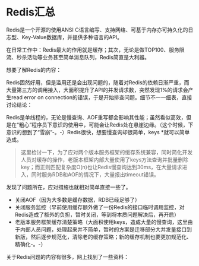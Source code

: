 # Redis汇总

Redis是一个开源的使用ANSI C语言编写、支持网络、可基于内存亦可持久化的日志型、Key-Value数据库，并提供多种语言的API。

在日常工作中：Redis最大的作用就是缓存；其次，无论是做TOP100、服务限流、秒杀活动等业务甚至简单消息队列，Redis简直是大利器。

想要了解Redis的内容：

[1]: https://redis.io/	"Redis官网"
[2]: https://redis.io/commands	"Redis命令（API）"
[3]: http://try.redis.io/	"Redis在线体验"
[4]: https://github.com/antirez/redis	"Redis源码"

Redis固然好用，但是滥用还是会出现问题的，随着对Redis的依赖日渐严重，而大量第三方的调用接入，大面积提升了API的并发请求数，突然发现1%的请求会产生read error on connection的错误，于是开始排查问题。细节不一一细表，直接讨论结论：

Redis是单线程的，无论是慢查询、AOF重写都会影响其性能；虽然看似高效，但是在“粗心”程序员下意识的使用中，可能会让Redis处在悬崖边缘。（这个时候，下意识的想到了“雪崩”-。-）Redis很快，想要慢查询却很简单，keys *就可以简单造成。

> 这里检讨一下，为了应对两个版本服务框架的缓存系统兼容，同时简化开发人员对缓存的操作，老版本框架内部大量使用了keys方法查询并批量删除key；而正则匹配复杂度O(n)也让Redis慢查询达到30ms，在大量请求进入，同时服务RDB和AOF的情况下，大量报出timeout错误。

发现了问题所在，应对措施也就相对简单直接一些了。

* 关闭AOF（因为大多数是缓存数据，RDB已经足够了）
* 关闭服务监控（早前使用缓存额外做了一份Redis的接口临时调用监控，对Redis造成了额外的负担，暂时关闭，等到将本质问题解决后，再开启）
* 老版本服务框架缓存清楚策略（大面积使用keys，造成大量的慢查询，这里由于内部人员问题，处理起来并不简单，暂时的方案是迁移部分大并发量接口到新版，然后逐步规范化，清除老的缓存策略；新的缓存机制也要更加规范化、精确化-。-）

关于Redis问题的内容有很多，网上找到了一些资料：

[1]: https://www.oschina.net/translate/redis-latency-problems-troubleshooting?lang=chs	"redis延迟问题排查"
[2]: http://carlosfu.iteye.com/blog/2254154	"美团在Redis上踩过的一些坑"
[3]: https://www.cnblogs.com/me115/p/5032177.html	"Redis延时问题分析及应对"
[4]: https://blog.csdn.net/moxiaomomo/article/details/21368945	"Redis 3.0源码目录"
[5]: https://www.cnblogs.com/mushroom/p/4738170.html	"Redis性能问题排查解决手册"
[6]: https://www.cnblogs.com/chimeiwangliang/p/7776968.html	"Redis慢查询"
[7]: https://www.cnblogs.com/SailorXiao/p/5808871.html	"Redis SlowLog"

